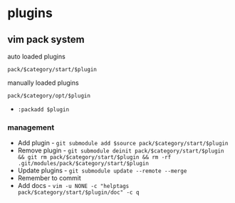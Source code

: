 # plugins

## vim pack system

auto loaded plugins

`pack/$category/start/$plugin`

manually loaded plugins

`pack/$category/opt/$plugin`

- `:packadd $plugin`

### management

* Add plugin - `git submodule add $source pack/$category/start/$plugin`
* Remove plugin - `git submodule deinit pack/$category/start/$plugin && git rm pack/$category/start/$plugin && rm -rf .git/modules/pack/$category/start/$plugin`
* Update plugins - `git submodule update --remote --merge`
* Remember to commit
* Add docs - `vim -u NONE -c "helptags pack/$category/start/$plugin/doc" -c q`
